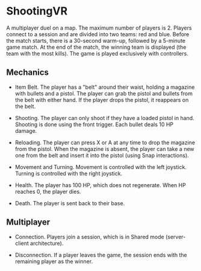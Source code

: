 # ShootingVR
 
A multiplayer duel on a map. The maximum number of players is 2. Players connect to a session and are divided into two teams: red and blue. Before the match starts, there is a 30-second warm-up, followed by a 5-minute game match. At the end of the match, the winning team is displayed (the team with the most kills). The game is played exclusively with controllers.

## Mechanics
- Item Belt.
The player has a "belt" around their waist, holding a magazine with bullets and a pistol. The player can grab the pistol and bullets from the belt with either hand. If the player drops the pistol, it reappears on the belt.

- Shooting.
The player can only shoot if they have a loaded pistol in hand. Shooting is done using the front trigger. Each bullet deals 10 HP damage.

- Reloading.
The player can press X or A at any time to drop the magazine from the pistol. When the magazine is absent, the player can take a new one from the belt and insert it into the pistol (using Snap interactions).

- Movement and Turning.
Movement is controlled with the left joystick. Turning is controlled with the right joystick.

- Health.
The player has 100 HP, which does not regenerate. When HP reaches 0, the player dies.

- Death.
The player is sent back to their base.

## Multiplayer
- Connection.
Players join a session, which is in Shared mode (server-client architecture).

- Disconnection.
If a player leaves the game, the session ends with the remaining player as the winner.
